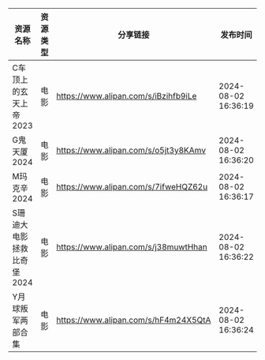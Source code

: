 | 资源名称            | 资源类型 | 分享链接                                 | 发布时间                |
| --------------- | ---- | ------------------------------------ | ------------------- |
| C车顶上的玄天上帝2023   | 电影   | https://www.alipan.com/s/iBzihfb9iLe | 2024-08-02 16:36:19 |
| G鬼天厦2024        | 电影   | https://www.alipan.com/s/o5jt3y8KAmv | 2024-08-02 16:36:20 |
| M玛克辛2024        | 电影   | https://www.alipan.com/s/7ifweHQZ62u | 2024-08-02 16:36:17 |
| S珊迪大电影拯救比奇堡2024 | 电影   | https://www.alipan.com/s/j38muwtHhan | 2024-08-02 16:36:22 |
| Y月球叛军两部合集       | 电影   | https://www.alipan.com/s/hF4m24X5QtA | 2024-08-02 16:36:24 |
